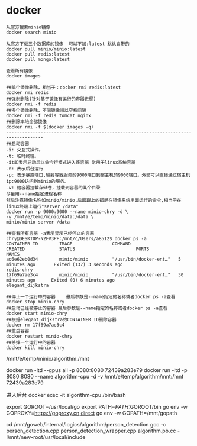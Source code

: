 # docker
```
从官方搜索minio镜像
docker search minio

从官方下载三个数据库的镜像  可以不加:latest 默认自带的
docker pull minio/minio:latest
docker pull redis:latest
docker pull mongo:latest

查看所有镜像
docker images

##单个镜像删除，相当于：docker rmi redis:latest
docker rmi redis
##强制删除(针对基于镜像有运行的容器进程)
docker rmi -f redis
##多个镜像删除，不同镜像间以空格间隔
docker rmi -f redis tomcat nginx
##删除本地全部镜像
docker rmi -f $(docker images -q)
------------------------------------------------------------------------------------
##启动容器
-i: 交互式操作。
-t: 临时终端。
-it即表示启动后以命令行模式进入该容器 常用于linux系统容器
-d: 表示后台运行 
-p: 表示暴露端口,映射容器服务的9000端口到宿主机的9000端口。外部可以直接通过宿主机ip:9000访问到minio的服务。
-v: 给容器挂载存储卷，挂载到容器的某个目录    
尽量用--name指定进程名称
然后注意镜像名称如minio/minio,后面跟上的都是在镜像系统里面运行的命令,相当于在linux终端上运行"server /data"
docker run -p 9000:9000 --name minio-chry -d \
-v /mnt/e/temp/minio/data:/data \
minio/minio server /data

##查看所有容器 -a表示显示已经停止的容器
chry@DESKTOP-N2FV3PF:/mnt/c/Users/a8512$ docker ps -a
CONTAINER ID        IMAGE               COMMAND                  CREATED             STATUS                       PORTS               NAMES
ac6e62eb0d34        minio/minio         "/usr/bin/docker-ent…"   5 minutes ago       Exited (137) 3 seconds ago                       redis-chry
17f69a7ae3c4        minio/minio         "/usr/bin/docker-ent…"   30 minutes ago      Exited (0) 6 minutes ago                         elegant_dijkstra

##停止一个运行中的容器    最后参数是--name指定的名称或者docker ps -a查看
docker stop minio-chry
##启动已经被停止的容器 最后参数是--name指定的名称或者docker ps -a查看
docker start minio-chry
##根据elegant_dijkstra的CONTAINER ID删除容器  
docker rm 17f69a7ae3c4
##重启容器
docker restart minio-chry
##杀掉一个运行中的容器
docker kill minio-chry

```
/mnt/e/temp/minio/algorithm:/mnt

docker run  -itd --gpus all -p 8080:8080 72439a283e79
docker run  -itd -p 8080:8080 --name algorithm-cpu -d -v /mnt/e/temp/algorithm/mnt:/mnt 72439a283e79

进入后台
docker exec -it algorithm-cpu /bin/bash

export GOROOT=/usr/local/go
export PATH=$PATH:$GOROOT/bin
go env -w GOPROXY=https://goproxy.cn,direct
go env -w GOPATH=/mnt/gopath

cd /mnt/goweb/internal/logics/algorithm/person_detection
gcc -c person_detection.cpp person_detection_wrapper.cpp algorithm.pb.cc -I/mnt/new-root/usr/local/include
